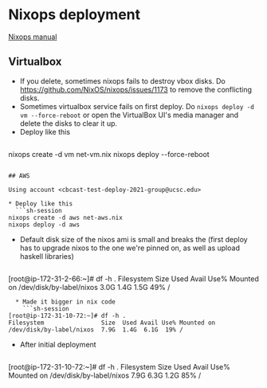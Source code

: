 # Nixops deployment

[Nixops manual](https://releases.nixos.org/nixops/nixops-1.7/manual/manual.html)

## Virtualbox

* If you delete, sometimes nixops fails to destroy vbox disks. Do
  <https://github.com/NixOS/nixops/issues/1173> to remove the conflicting
  disks.
* Sometimes virtualbox service fails on first deploy. Do `nixops deploy -d vm
  --force-reboot` or open the VirtualBox UI's media manager and delete the
  disks to clear it up.
* Deploy like this
  ```sh-session
nixops create -d vm net-vm.nix
nixops deploy --force-reboot
```

## AWS

Using account <cbcast-test-deploy-2021-group@ucsc.edu>

* Deploy like this
  ```sh-session
nixops create -d aws net-aws.nix
nixops deploy -d aws
```
* Default disk size of the nixos ami is small and breaks the (first deploy has to upgrade nixos to the one we're pinned on, as well as upload haskell libraries)
  ```sh-session
[root@ip-172-31-2-66:~]# df -h .
Filesystem                Size  Used Avail Use% Mounted on
/dev/disk/by-label/nixos  3.0G  1.4G  1.5G  49% /
```
  * Made it bigger in nix code
    ```sh-session
[root@ip-172-31-10-72:~]# df -h .
Filesystem                Size  Used Avail Use% Mounted on
/dev/disk/by-label/nixos  7.9G  1.4G  6.1G  19% /
```
  * After initial deployment
    ```sh-session
[root@ip-172-31-10-72:~]# df -h .
Filesystem                Size  Used Avail Use% Mounted on
/dev/disk/by-label/nixos  7.9G  6.3G  1.2G  85% /
```
